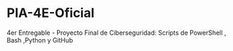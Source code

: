 # PIA-4E-Oficial
4er Entregable - Proyecto Final de Ciberseguridad: Scripts de PowerShell , Bash ,Python y GitHub 

